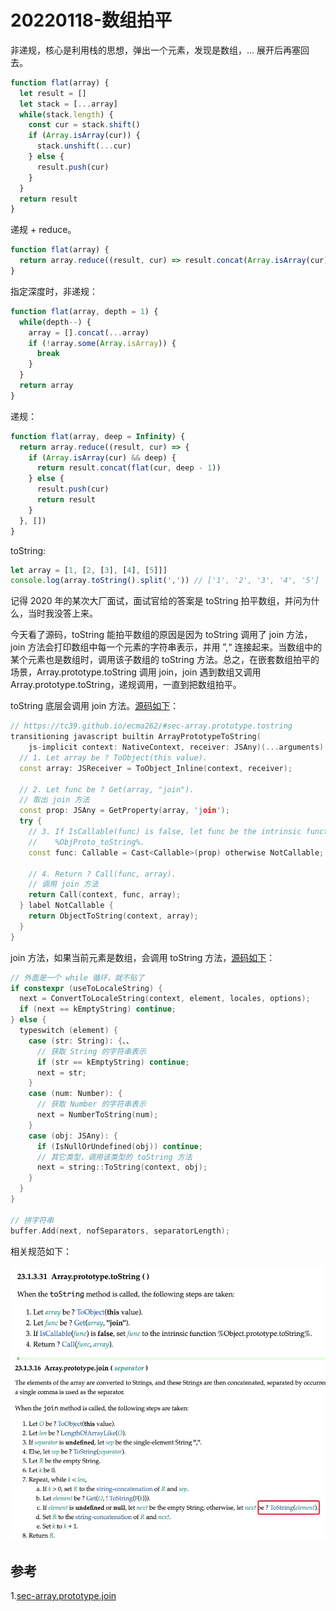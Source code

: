 # 20220118-数组拍平

非递规，核心是利用栈的思想，弹出一个元素，发现是数组，... 展开后再塞回去。

```JavaScript
function flat(array) {
  let result = []
  let stack = [...array]
  while(stack.length) {
    const cur = stack.shift()
    if (Array.isArray(cur)) {
      stack.unshift(...cur)
    } else {
      result.push(cur)
    }
  }
  return result
}
```

递规 + reduce。

```JavaScript
function flat(array) {
  return array.reduce((result, cur) => result.concat(Array.isArray(cur) ? flat(cur) : cur), [])
}
```

指定深度时，非递规：

```JavaScript
function flat(array, depth = 1) {
  while(depth--) {
    array = [].concat(...array)
    if (!array.some(Array.isArray)) {
      break
    }
  }
  return array
}
```

递规：

```JavaScript
function flat(array, deep = Infinity) {
  return array.reduce((result, cur) => {
    if (Array.isArray(cur) && deep) {
      return result.concat(flat(cur, deep - 1))
    } else {
      result.push(cur)
      return result
    }
  }, [])
}
```

toString:

```JavaScript
let array = [1, [2, [3], [4], [5]]]
console.log(array.toString().split(',')) // ['1', '2', '3', '4', '5']
```

记得 2020 年的某次大厂面试，面试官给的答案是 toString 拍平数组，并问为什么，当时我没答上来。

今天看了源码，toString 能拍平数组的原因是因为 toString 调用了 join 方法，join 方法会打印数组中每一个元素的字符串表示，并用 ”,“ 连接起来。当数组中的某个元素也是数组时，调用该子数组的 toString 方法。总之，在嵌套数组拍平的场景，Array.prototype.toString 调用 join，join 遇到数组又调用 Array.prototype.toString，递规调用，一直到把数组拍平。


toString 底层会调用 join 方法。[源码如下](https://chromium.googlesource.com/v8/v8.git/+/refs/heads/9.0-lkgr/src/builtins/array-join.tq#586)：


```C++
// https://tc39.github.io/ecma262/#sec-array.prototype.tostring
transitioning javascript builtin ArrayPrototypeToString(
    js-implicit context: NativeContext, receiver: JSAny)(...arguments): JSAny {
  // 1. Let array be ? ToObject(this value).
  const array: JSReceiver = ToObject_Inline(context, receiver);

  // 2. Let func be ? Get(array, "join").
  // 取出 join 方法
  const prop: JSAny = GetProperty(array, 'join');
  try {
    // 3. If IsCallable(func) is false, let func be the intrinsic function
    //    %ObjProto_toString%.
    const func: Callable = Cast<Callable>(prop) otherwise NotCallable;

    // 4. Return ? Call(func, array).
    // 调用 join 方法
    return Call(context, func, array);
  } label NotCallable {
    return ObjectToString(context, array);
  }
}
```

join 方法，如果当前元素是数组，会调用 toString 方法，[源码如下](https://chromium.googlesource.com/v8/v8.git/+/refs/heads/9.0-lkgr/src/builtins/array-join.tq#297)：

```C++
// 外面是一个 while 循环，就不贴了
if constexpr (useToLocaleString) {
  next = ConvertToLocaleString(context, element, locales, options);
  if (next == kEmptyString) continue;
} else {
  typeswitch (element) {
    case (str: String): {、、
      // 获取 String 的字符串表示
      if (str == kEmptyString) continue;
      next = str;
    }
    case (num: Number): {
      // 获取 Number 的字符串表示
      next = NumberToString(num);
    }
    case (obj: JSAny): {
      if (IsNullOrUndefined(obj)) continue;
      // 其它类型，调用该类型的 toString 方法
      next = string::ToString(context, obj);
    }
  }
}

// 拼字符串
buffer.Add(next, nofSeparators, separatorLength);
```
相关规范如下：


![ArrayToString](https://raw.githubusercontent.com/xudale/interview/master/assets/ArrayToString.png)
![ArrayJoin](https://raw.githubusercontent.com/xudale/interview/master/assets/ArrayJoin.jpg)


## 参考
1.[sec-array.prototype.join](https://tc39.es/ecma262/multipage/indexed-collections.html#sec-array.prototype.join)



























